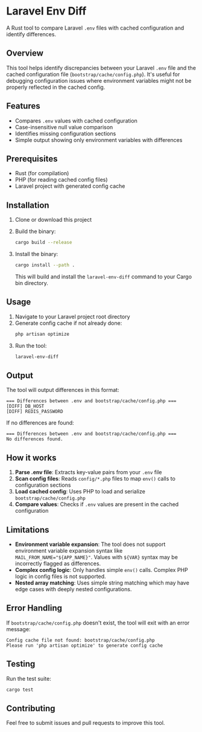 # Laravel Env Diff

A Rust tool to compare Laravel `.env` files with cached configuration and identify differences.

## Overview

This tool helps identify discrepancies between your Laravel `.env` file and the cached configuration file (`bootstrap/cache/config.php`). It's useful for debugging configuration issues where environment variables might not be properly reflected in the cached config.

## Features

- Compares `.env` values with cached configuration
- Case-insensitive null value comparison
- Identifies missing configuration sections
- Simple output showing only environment variables with differences

## Prerequisites

- Rust (for compilation)
- PHP (for reading cached config files)
- Laravel project with generated config cache

## Installation

1. Clone or download this project
2. Build the binary:
   ```bash
   cargo build --release
   ```
3. Install the binary:
   ```bash
   cargo install --path .
   ```
   
   This will build and install the `laravel-env-diff` command to your Cargo bin directory.

## Usage

1. Navigate to your Laravel project root directory
2. Generate config cache if not already done:
   ```bash
   php artisan optimize
   ```
3. Run the tool:
   ```bash
   laravel-env-diff
   ```

## Output

The tool will output differences in this format:
```
=== Differences between .env and bootstrap/cache/config.php ===
[DIFF] DB_HOST
[DIFF] REDIS_PASSWORD
```

If no differences are found:
```
=== Differences between .env and bootstrap/cache/config.php ===
No differences found.
```

## How it works

1. **Parse .env file**: Extracts key-value pairs from your `.env` file
2. **Scan config files**: Reads `config/*.php` files to map `env()` calls to configuration sections
3. **Load cached config**: Uses PHP to load and serialize `bootstrap/cache/config.php`
4. **Compare values**: Checks if `.env` values are present in the cached configuration

## Limitations

- **Environment variable expansion**: The tool does not support environment variable expansion syntax like `MAIL_FROM_NAME="${APP_NAME}"`. Values with `${VAR}` syntax may be incorrectly flagged as differences.
- **Complex config logic**: Only handles simple `env()` calls. Complex PHP logic in config files is not supported.
- **Nested array matching**: Uses simple string matching which may have edge cases with deeply nested configurations.

## Error Handling

If `bootstrap/cache/config.php` doesn't exist, the tool will exit with an error message:
```
Config cache file not found: bootstrap/cache/config.php
Please run 'php artisan optimize' to generate config cache
```

## Testing

Run the test suite:
```bash
cargo test
```

## Contributing

Feel free to submit issues and pull requests to improve this tool.